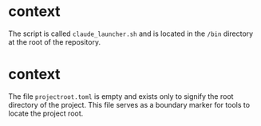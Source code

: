 # context

The script is called `claude_launcher.sh` and is located in the `/bin` directory at the root of the repository.

# context

The file `projectroot.toml` is empty and exists only to signify the root directory of the project. This file serves as a boundary marker for tools to locate the project root.
